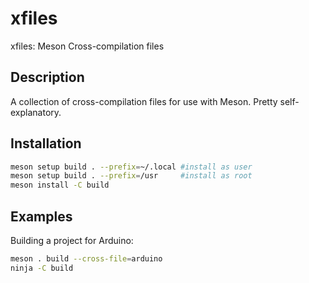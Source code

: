 
# xfiles

xfiles: Meson Cross-compilation files

## Description

A collection of cross-compilation files for use with Meson. Pretty self-explanatory.

## Installation

```sh
meson setup build . --prefix=~/.local #install as user
meson setup build . --prefix=/usr     #install as root
meson install -C build
```

## Examples

Building a project for Arduino:
```sh
meson . build --cross-file=arduino
ninja -C build
```

